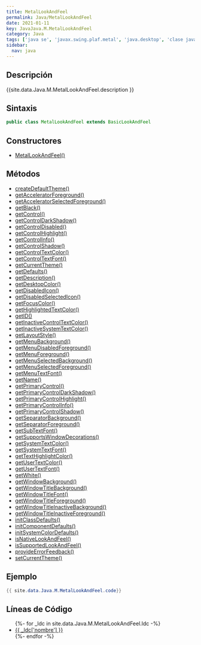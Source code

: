 ```yaml
---
title: MetalLookAndFeel
permalink: Java/MetalLookAndFeel
date: 2021-01-11
key: JavaJava.M.MetalLookAndFeel
category: Java
tags: ['java se', 'javax.swing.plaf.metal', 'java.desktop', 'clase java', 'Java 1.0']
sidebar: 
  nav: java
---
```


## Descripción
{{site.data.Java.M.MetalLookAndFeel.description }}

## Sintaxis
~~~java
public class MetalLookAndFeel extends BasicLookAndFeel
~~~

## Constructores
* [MetalLookAndFeel()](/Java/MetalLookAndFeel/MetalLookAndFeel/)

## Métodos
* [createDefaultTheme()](/Java/MetalLookAndFeel/createDefaultTheme)
* [getAcceleratorForeground()](/Java/MetalLookAndFeel/getAcceleratorForeground)
* [getAcceleratorSelectedForeground()](/Java/MetalLookAndFeel/getAcceleratorSelectedForeground)
* [getBlack()](/Java/MetalLookAndFeel/getBlack)
* [getControl()](/Java/MetalLookAndFeel/getControl)
* [getControlDarkShadow()](/Java/MetalLookAndFeel/getControlDarkShadow)
* [getControlDisabled()](/Java/MetalLookAndFeel/getControlDisabled)
* [getControlHighlight()](/Java/MetalLookAndFeel/getControlHighlight)
* [getControlInfo()](/Java/MetalLookAndFeel/getControlInfo)
* [getControlShadow()](/Java/MetalLookAndFeel/getControlShadow)
* [getControlTextColor()](/Java/MetalLookAndFeel/getControlTextColor)
* [getControlTextFont()](/Java/MetalLookAndFeel/getControlTextFont)
* [getCurrentTheme()](/Java/MetalLookAndFeel/getCurrentTheme)
* [getDefaults()](/Java/MetalLookAndFeel/getDefaults)
* [getDescription()](/Java/MetalLookAndFeel/getDescription)
* [getDesktopColor()](/Java/MetalLookAndFeel/getDesktopColor)
* [getDisabledIcon()](/Java/MetalLookAndFeel/getDisabledIcon)
* [getDisabledSelectedIcon()](/Java/MetalLookAndFeel/getDisabledSelectedIcon)
* [getFocusColor()](/Java/MetalLookAndFeel/getFocusColor)
* [getHighlightedTextColor()](/Java/MetalLookAndFeel/getHighlightedTextColor)
* [getID()](/Java/MetalLookAndFeel/getID)
* [getInactiveControlTextColor()](/Java/MetalLookAndFeel/getInactiveControlTextColor)
* [getInactiveSystemTextColor()](/Java/MetalLookAndFeel/getInactiveSystemTextColor)
* [getLayoutStyle()](/Java/MetalLookAndFeel/getLayoutStyle)
* [getMenuBackground()](/Java/MetalLookAndFeel/getMenuBackground)
* [getMenuDisabledForeground()](/Java/MetalLookAndFeel/getMenuDisabledForeground)
* [getMenuForeground()](/Java/MetalLookAndFeel/getMenuForeground)
* [getMenuSelectedBackground()](/Java/MetalLookAndFeel/getMenuSelectedBackground)
* [getMenuSelectedForeground()](/Java/MetalLookAndFeel/getMenuSelectedForeground)
* [getMenuTextFont()](/Java/MetalLookAndFeel/getMenuTextFont)
* [getName()](/Java/MetalLookAndFeel/getName)
* [getPrimaryControl()](/Java/MetalLookAndFeel/getPrimaryControl)
* [getPrimaryControlDarkShadow()](/Java/MetalLookAndFeel/getPrimaryControlDarkShadow)
* [getPrimaryControlHighlight()](/Java/MetalLookAndFeel/getPrimaryControlHighlight)
* [getPrimaryControlInfo()](/Java/MetalLookAndFeel/getPrimaryControlInfo)
* [getPrimaryControlShadow()](/Java/MetalLookAndFeel/getPrimaryControlShadow)
* [getSeparatorBackground()](/Java/MetalLookAndFeel/getSeparatorBackground)
* [getSeparatorForeground()](/Java/MetalLookAndFeel/getSeparatorForeground)
* [getSubTextFont()](/Java/MetalLookAndFeel/getSubTextFont)
* [getSupportsWindowDecorations()](/Java/MetalLookAndFeel/getSupportsWindowDecorations)
* [getSystemTextColor()](/Java/MetalLookAndFeel/getSystemTextColor)
* [getSystemTextFont()](/Java/MetalLookAndFeel/getSystemTextFont)
* [getTextHighlightColor()](/Java/MetalLookAndFeel/getTextHighlightColor)
* [getUserTextColor()](/Java/MetalLookAndFeel/getUserTextColor)
* [getUserTextFont()](/Java/MetalLookAndFeel/getUserTextFont)
* [getWhite()](/Java/MetalLookAndFeel/getWhite)
* [getWindowBackground()](/Java/MetalLookAndFeel/getWindowBackground)
* [getWindowTitleBackground()](/Java/MetalLookAndFeel/getWindowTitleBackground)
* [getWindowTitleFont()](/Java/MetalLookAndFeel/getWindowTitleFont)
* [getWindowTitleForeground()](/Java/MetalLookAndFeel/getWindowTitleForeground)
* [getWindowTitleInactiveBackground()](/Java/MetalLookAndFeel/getWindowTitleInactiveBackground)
* [getWindowTitleInactiveForeground()](/Java/MetalLookAndFeel/getWindowTitleInactiveForeground)
* [initClassDefaults()](/Java/MetalLookAndFeel/initClassDefaults)
* [initComponentDefaults()](/Java/MetalLookAndFeel/initComponentDefaults)
* [initSystemColorDefaults()](/Java/MetalLookAndFeel/initSystemColorDefaults)
* [isNativeLookAndFeel()](/Java/MetalLookAndFeel/isNativeLookAndFeel)
* [isSupportedLookAndFeel()](/Java/MetalLookAndFeel/isSupportedLookAndFeel)
* [provideErrorFeedback()](/Java/MetalLookAndFeel/provideErrorFeedback)
* [setCurrentTheme()](/Java/MetalLookAndFeel/setCurrentTheme)

## Ejemplo
~~~java
{{ site.data.Java.M.MetalLookAndFeel.code}}
~~~

## Líneas de Código
<ul>
{%- for _ldc in site.data.Java.M.MetalLookAndFeel.ldc -%}
   <li>
       <a href="{{_ldc['url'] }}">{{ _ldc['nombre'] }}</a>
   </li>
{%- endfor -%}
</ul>
